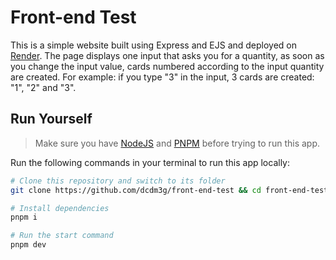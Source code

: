 # Front-end Test

This is a simple website built using Express and EJS and deployed on [Render](https://render.com). The page displays one input that asks you for a quantity, as soon as you change the input value, cards numbered according to the input quantity are created. For example: if you type "3" in the input, 3 cards are created: "1", "2" and "3".

## Run Yourself

> Make sure you have [NodeJS](https://nodejs.org) and [PNPM](https://pnpm.io) before trying to run this app.

Run the following commands in your terminal to run this app locally:

```sh
# Clone this repository and switch to its folder
git clone https://github.com/dcdm3g/front-end-test && cd front-end-test

# Install dependencies
pnpm i

# Run the start command
pnpm dev
```
